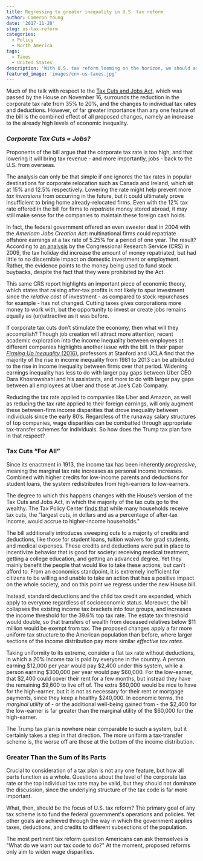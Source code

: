 ```yaml
---
title: Regressing to greater inequality in U.S. tax reform
author: Cameron Young
date: '2017-11-20'
slug: us-tax-reform
categories:
  - Policy
  - North America
tags:
  - Taxes
  - United States
description: 'With U.S. tax reform looming on the horizon, we should ask more serious questions than "What will the corporate tax rate be?"'
featured_image: 'images/cnn-us-taxes.jpg'
---
```


Much of the talk with respect to the [Tax Cuts and Jobs Act](https://www.congress.gov/115/bills/hr1/BILLS-115hr1rh.pdf), which was passed by the House on November 16, surrounds the reduction in the corporate tax rate from 35% to 20%, and the changes to individual tax rates and deductions. However, of far greater importance than any one feature of the bill is the combined effect of all proposed changes, namely an increase to the already high levels of economic inequality.

### _Corporate Tax Cuts = Jobs?_
Proponents of the bill argue that the corporate tax rate is too high, and that lowering it will bring tax revenue - and more importantly, jobs - back to the U.S. from overseas.

The analysis can only be that simple if one ignores the tax rates in popular destinations for corporate relocation such as Canada and Ireland, which sit at 15% and 12.5% respectively. Lowering the rate might help prevent more _tax inversions_ from occurring in the future, but it could ultimately prove insufficient to bring home already-relocated firms. Even with the 12% tax rate offered in the bill for firms to _repatriate_ money stored abroad, it may still make sense for the companies to maintain these foreign cash holds.

In fact, the federal government offered an even sweeter deal in 2004 with the _American Jobs Creation Act_: multinational firms could repatriate offshore earnings at a tax rate of 5.25% for a period of one year. The result? According to [an analysis](https://digital.library.unt.edu/ark:/67531/metadc743593/m1/1/high_res_d/R40178_2009Feb11.pdf) by the Congressional Research Service (CRS) in 2009, the tax holiday did increase the amount of money repatriated, but had little to no discernible impact on domestic investment or employment. Rather, the evidence points to the money being used to fund stock buybacks, despite the fact that they were prohibited by the Act.

This same CRS report highlights an important piece of economic theory, which states that raising after-tax profits is not likely to spur investment since the _relative cost_ of investment - as compared to stock repurchases for example - has not changed. Cutting taxes gives corporations more money to work with, but the opportunity to invest or create jobs remains equally as (un)attractive as it was before.

If corporate tax cuts don’t stimulate the economy, then what will they accomplish? Though job creation will attract more attention, recent academic exploration into the income inequality between employees at different companies highlights another issue with the bill. In their paper [_Firming Up Inequality_ (2016)](http://www.econ.ucla.edu/tvwachter/papers/FUI_website_NBER_SI.pdf), professors at Stanford and UCLA find that the majority of the rise in income inequality from 1981 to 2013 can be attributed to the rise in income inequality between firms over that period. Widening earnings inequality has less to do with larger pay gaps between Uber CEO Dara Khosrowshahi and his assistants, and more to do with larger pay gaps between all employees at Uber and those at Joe’s Cab Company.

Reducing the tax rate applied to companies like Uber and Amazon, as well as reducing the tax rate applied to their foreign earnings, will only augment these between-firm income disparities that drove inequality between individuals since the early 80’s. Regardless of the runaway salary structures of top companies, wage disparities can be combatted through appropriate tax-transfer schemes for individuals. So how does the Trump tax plan fare in that respect?

### Tax Cuts “For All”
Since its enactment in 1913, the income tax has been inherently _progressive_, meaning the marginal tax rate increases as personal income increases. Combined with higher credits for low-income parents and deductions for student loans, the system redistributes from high-earners to low-earners. 

The degree to which this happens changes with the House’s version of the Tax Cuts and Jobs Act, in which the majority of the tax cuts go to the wealthy. The Tax Policy Center [finds that](http://www.taxpolicycenter.org/publications/distributional-analysis-tax-cuts-and-jobs-act-passed-house-ways-and-means-committee/full) while many households receive tax cuts, the "largest cuts, in dollars and as a percentage of after-tax income, would accrue to higher-income households."

The bill additionally introduces sweeping cuts to a majority of credits and deductions, like those for student loans, tuition waivers for grad students, and medical expenses. These credits and deductions were put in place to incentivize behavior that is good for society: receiving medical treatment, getting a college education, and getting an advanced degree. Yet they mainly benefit the people that would like to take these actions, but can’t afford to. From an economics standpoint, it is extremely inefficient for citizens to be willing and unable to take an action that has a positive impact on the whole society, and on this point we regress under the new House bill.

Instead, standard deductions and the child tax credit are expanded, which apply to everyone regardless of socioeconomic status. Moreover, the bill collapses the existing income tax brackets into four groups, and increases the income threshold for the 39.6% top tax rate. The estate tax threshold would double, so that transfers of wealth from deceased relatives below $11 million would be exempt from tax. The proposed changes apply a far more uniform tax structure to the American population than before, where larger sections of the income distribution pay more similar _effective tax rates_. 

Taking uniformity to its extreme, consider a flat tax rate without deductions, in which a 20% income tax is paid by everyone in the country. A person earning $12,000 per year would pay $2,400 under this system, while a person earning $300,000 per year would pay $60,000. For the low-earner, that $2,400 could cover their rent for a few months, but instead they have the remaining $9,600 to live off of. The extra $60,000 would be nice to have for the high-earner, but it is not as necessary for their rent or mortgage payments, since they keep a healthy $240,000. In economic terms, the _marginal utility_ of - or the additional well-being gained from - the $2,400 for the low-earner is far greater than the marginal utility of the $60,000 for the high-earner.

The Trump tax plan is nowhere near comparable to such a system, but it certainly takes a step in that direction. The more uniform a tax-transfer scheme is, the worse off are those at the bottom of the income distribution.
### Greater Than the Sum of its Parts
Crucial to consideration of a tax plan is not any one feature, but how all parts function as a whole. Questions about the level of the corporate tax rate or the top individual tax rate may be valid, but they should not dominate the discussion, since the underlying structure of the tax code is far more important.

What, then, should be the focus of U.S. tax reform? The primary goal of any tax scheme is to fund the federal government's operations and policies. Yet other goals are achieved through the way in which the government applies taxes, deductions, and credits to different subsections of the population. 

The most pertinent tax reform question Americans can ask themselves is "What do we want our tax code to do?" At the moment, proposed reforms only aim to widen wage disparities.